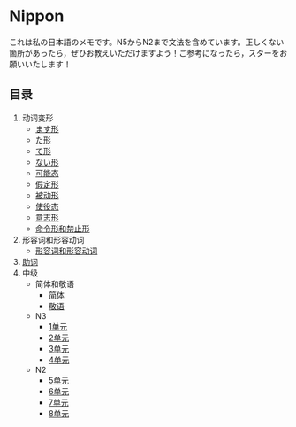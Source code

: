 # Nippon
これは私の日本語のメモです。N5からN2まで文法を含めています。正しくない箇所があったら，ぜひお教えいただけますよう！ご参考になったら，スターをお願いいたします！
## 目录
1. 动词变形
	- [ます形](%E3%81%BE%E3%81%99%E5%BD%A2.md)
	- [た形](%E3%81%9F%E5%BD%A2.md)
	- [て形](%E3%81%A6%E5%BD%A2.md)
	- [ない形](%E3%81%AA%E3%81%84%E5%BD%A2.md)
	- [可能态](%E5%8F%AF%E8%83%BD%E6%80%81.md)
	- [假定形](%E5%81%87%E5%AE%9A%E5%BD%A2.md)
	- [被动形](%E8%A2%AB%E5%8A%A8%E5%BD%A2.md)
	- [使役态](%E4%BD%BF%E5%BD%B9%E6%80%81.md)
	- [意志形](%E6%84%8F%E5%BF%97%E5%BD%A2.md)
	- [命令形和禁止形](%E5%BD%A2%E5%AE%B9%E8%AF%8D%E5%92%8C%E5%BD%A2%E5%AE%B9%E5%8A%A8%E8%AF%8D.md)
2. 形容词和形容动词
	- [形容词和形容动词](%E5%BD%A2%E5%AE%B9%E8%AF%8D%E5%92%8C%E5%BD%A2%E5%AE%B9%E5%8A%A8%E8%AF%8D.md)
3. [助词](助词.md)
4. 中级
	- 简体和敬语
		- [简体](%E7%AE%80%E4%BD%93.md)
		- [敬语](%E6%95%AC%E8%AF%AD.md)
	- N3
		- [1单元](N3/%EF%BC%91%E5%8D%98%E5%85%83)
		- [2单元](N3/%EF%BC%92%E5%8D%98%E5%85%83)
		- [3单元](N3/%EF%BC%93%E5%8D%98%E5%85%83)
		- [4单元](N3/%EF%BC%94%E5%8D%98%E5%85%83)
	- N2
		- [5单元](N2/%E7%AC%AC%EF%BC%95%E5%8D%98%E5%85%83)
		- [6单元](N2/%E7%AC%AC%EF%BC%96%E5%8D%98%E5%85%83)
		- [7单元](N2/%E7%AC%AC%EF%BC%97%E5%8D%98%E5%85%83)
		- [8单元](N2/%E7%AC%AC%EF%BC%98%E5%8D%98%E5%85%83)
